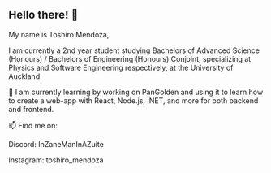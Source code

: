 ## Hello there! 👋
My name is Toshiro Mendoza,

I am currently a 2nd year student studying Bachelors of Advanced Science (Honours) / Bachelors of Engineering (Honours) Conjoint, specializing at Physics and Software Engineering respectively, at the University of Auckland.

🌱 I am currently learning by working on PanGolden and using it to learn how to create a web-app with React, Node.js, .NET, and more for both backend and frontend.

📫 Find me on:

Discord: InZaneManInAZuite

Instagram: toshiro_mendoza
    
<!--
**InZaneManInAZuite/InZaneManInAZuite** is a ✨ _special_ ✨ repository because its `README.md` (this file) appears on your GitHub profile.

Here are some ideas to get you started:

- 🔭 I’m currently working on ...
- 🌱 I’m currently learning ...
- 👯 I’m looking to collaborate on ...
- 🤔 I’m looking for help with ...
- 💬 Ask me about ...
- 📫 How to reach me: ...
- 😄 Pronouns: ...
- ⚡ Fun fact: ...
-->
